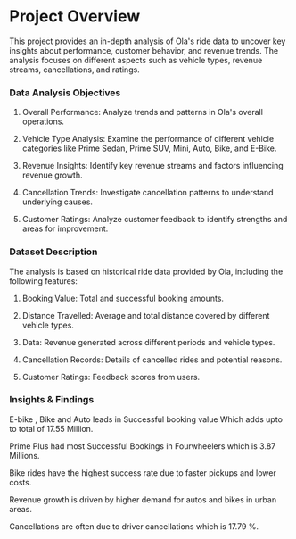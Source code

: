 # Project Overview

This project provides an in-depth analysis of Ola's ride data to uncover key insights about performance, customer behavior, and revenue trends.
The analysis focuses on different aspects such as vehicle types, revenue streams, cancellations, and ratings.

### Data Analysis Objectives

1) Overall Performance: Analyze trends and patterns in Ola's overall operations.

2) Vehicle Type Analysis: Examine the performance of different vehicle categories like Prime Sedan, Prime SUV, Mini, Auto, Bike, and E-Bike.

3) Revenue Insights: Identify key revenue streams and factors influencing revenue growth.

4) Cancellation Trends: Investigate cancellation patterns to understand underlying causes.

5) Customer Ratings: Analyze customer feedback to identify strengths and areas for improvement.


### Dataset Description

The analysis is based on historical ride data provided by Ola, including the following features:

1) Booking Value: Total and successful booking amounts.

2) Distance Travelled: Average and total distance covered by different vehicle types.

3)  Data: Revenue generated across different periods and vehicle types.

4) Cancellation Records: Details of cancelled rides and potential reasons.

5) Customer Ratings: Feedback scores from users.

### Insights & Findings

E-bike , Bike and Auto leads in Successful booking value Which adds upto to total of 17.55 Million.

Prime Plus had most Successful Bookings in Fourwheelers which is 3.87 Millions.

Bike rides have the highest success rate due to faster pickups and lower costs.

Revenue growth is driven by higher demand for autos and bikes in urban areas.

Cancellations are often due to driver cancellations which is 17.79 %.
